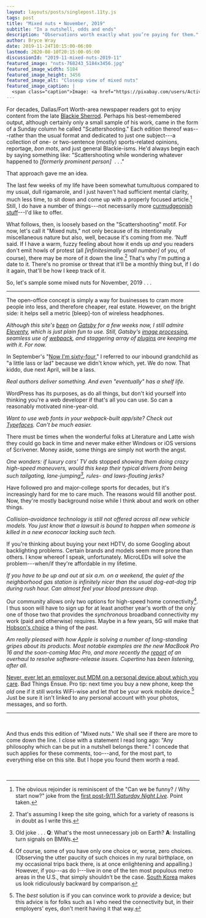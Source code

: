 ```yaml
---
layout: layouts/posts/singlepost.11ty.js
tags: post
title: "Mixed nuts • November, 2019"
subtitle: "In a nutshell, odds and ends"
description: "Observations worth exactly what you’re paying for them."
author: Bryce Wray
date: 2019-11-24T10:15:00-06:00
lastmod: 2020-08-10T20:15:00-05:00
discussionId: "2019-11-mixed-nuts-2019-11"
featured_image: "nuts-768243_5184x3456.jpg"
featured_image_width: 5184
featured_image_height: 3456
featured_image_alt: "Closeup view of mixed nuts"
featured_image_caption: |
  <span class="caption">Image: <a href="https://pixabay.com/users/Activedia-665768/?utm_source=link-attribution&amp;utm_medium=referral&amp;utm_campaign=image&amp;utm_content=768243">Okan Caliskan</a>; <a href="https://pixabay.com/?utm_source=link-attribution&amp;utm_medium=referral&amp;utm_campaign=image&amp;utm_content=768243">Pixabay</a></span>
---
```


For decades, Dallas/Fort Worth-area newspaper readers got to enjoy content from the late [Blackie Sherrod](https://www.dallasnews.com/news/obituaries/2016/04/28/legendary-news-sportswriter-blackie-sherrod-dies-at-96/#). Perhaps his best-remembered output, although certainly only a small sample of his work, came in the form of a Sunday column he called "Scattershooting." Each edition thereof was---rather than the usual format and dedicated to just one subject---a collection of one- or two-sentence (mostly) sports-related opinions, reportage, *bon mots*, and just general Blackie-isms. He'd always begin each by saying something like: "Scattershooting while wondering whatever happened to *[formerly prominent person]* &nbsp;.&nbsp;.&nbsp;."

That approach gave me an idea.

The last few weeks of my life have been somewhat tumultuous compared to my usual, dull rigamarole, and I just haven't had sufficient mental clarity, much less time, to sit down and come up with a properly focused article.[^StopNow] Still, I do have a number of things---not necessarily more [curmudgeonish stuff](/posts/2019/11/curmudgeonish-2019)---I'd like to offer.

[^StopNow]: The obvious rejoinder is reminiscent of the "Can we be funny? / Why start now?" joke from the [first post-9/11 *Saturday Night Live*](https://www.indiewire.com/2016/09/snl-letterman-jon-stewart-911-late-show-daily-show-1201725596/). Point taken.

What follows, then, is loosely based on the "Scattershooting" motif. For now, let's call it "Mixed nuts," not only because of its intentionally miscellaneous nature but also, well, because it's coming from me. ’Nuff said. If I have a warm, fuzzy feeling about how it ends up *and* you readers don't emit howls of protest (all *[infinitesimally small number]* of you, of course), there may be more of it down the line.[^If] That's why I'm putting a date to it. There's no promise or threat that it'll be a monthly thing but, if I do it again, that'll be how I keep track of it.

[^If]: That's assuming I keep the site going, which for a variety of reasons is in doubt as I write this.

So, let's sample some mixed nuts for November, 2019&nbsp;.&nbsp;.&nbsp;.

----

The open-office concept is simply a way for businesses to cram more people into less, and therefore cheaper, real estate. However, on the bright side: it helps sell a metric [bleep]-ton of wireless headphones.

*Although this site's [been](/posts/2019/10/now-gatsby-geezer) on [Gatsby](https://www.gatsbyjs.org) for a few weeks now, I still admire [Eleventy](https://www.11ty.dev), which is just plain fun to use. Still, Gatsby's [image processing](/posts/2019/10/picture-perfect), seamless use of [webpack](https://webpack.js.org), and staggering array of [plugins](https://www.gatsbyjs.org/plugins) are keeping me with it. For now.*

In September's "[Now I'm sixty-four](/posts/2019/09/now-im-sixty-four)," I referred to our inbound grandchild as "a little lass or lad" because we didn't know which, yet. We do now. That kiddo, due next April, will be a lass.

*Real authors deliver something. And even "eventually" has a shelf life.*

WordPress has its purposes, as do all things, but don't kid yourself into thinking you're a web developer if that's all you can use. So can a reasonably motivated nine-year-old.

*Want to use web fonts in your webpack-built app/site? Check out [Typefaces](https://github.com/kyleamathews/typefaces). Can't be much easier.*

There must be times when the wonderful folks at Literature and Latte wish they could go back in time and never make either Windows or iOS versions of Scrivener. Money aside, some things are simply not worth the angst.

*One wonders: if luxury cars' TV ads* stopped *showing them doing crazy high-speed maneuvers, would this keep their typical drivers from being such tailgating, lane-jumping[^BMWjoke], rules- and laws-flouting jerks?*

[^BMWjoke]: Old joke&nbsp;.&nbsp;.&nbsp;. **Q**:&nbsp;What's the most unnecessary job on Earth? **A**:&nbsp;Installing turn signals on BMWs.

Have followed pro and major-college sports for decades, but it's increasingly hard for me to care much. The reasons would fill another post. Now, they're mostly background noise while I think about and work on other things.

*Collision-avoidance technology is still not offered across all new vehicle models. You just know that a lawsuit is bound to happen when someone is killed in a new econocar lacking such tech.*

If you're thinking about buying your next HDTV, do some Googling about  backlighting problems. Certain brands and models seem more prone than others. I know whereof I speak, unfortunately. MicroLEDs will solve the problem---when/if they're affordable in my lifetime.

*If you have to be up and out at six a.m. on a weekend, the quiet of the neighborhood gas station is infinitely nicer than the usual dog-eat-dog trip during rush hour. Can almost feel your blood pressure drop.*

Our community allows only two options for high-speed home connectivity[^OnlyOne]. I thus soon will have to sign up for at least another year's worth of the only one of those two that provides the *synchronous* broadband connectivity my work (paid and otherwise) requires. Maybe in a few years, 5G will make that [Hobson's choice](https://en.wikipedia.org/wiki/Hobson%27s_choice) a thing of the past.

[^OnlyOne]: Of course, some of you have only one choice or, worse, zero choices. (Observing the utter paucity of such choices in my rural birthplace, on my occasional trips back there, is at once enlightening and appalling.) However, if you---as do I---live in one of the ten most populous metro areas in the U.S., that simply shouldn't be the case. [South Korea](https://www.cnet.com/news/south-korea-gets-super-duper-fast-internet/) makes us look ridiculously backward by comparison.

*Am really pleased with how Apple is solving a number of long-standing gripes about its products. Most notable examples are the new MacBook Pro 16 and the soon-coming Mac Pro, and more recently the [report](https://www.bloomberg.com/news/articles/2019-11-21/apple-ios-14-features-changes-testing-after-ios-13-bugs) of an overhaul to resolve software-release issues. Cupertino* has *been listening, after all.*

[Never, ever let an employer put MDM on a personal device about which you care](https://blog.cdemi.io/never-accept-an-mdm-policy-on-your-personal-phone/). Bad Things Ensue. Pro tip: next time you buy a new phone, keep the *old* one if it still works WiFi-wise and let *that* be your work mobile device.[^WorkDevice] Just be sure it isn't linked to any personal account with your photos, messages, and so forth.

[^WorkDevice]: The *best* solution is if you can convince work to *provide* a device; but this advice is for folks such as I who need the connectivity but, in their employers' eyes, don't merit having it that way.

<hr />
<br />

And thus ends this edition of "Mixed nuts." We shall see if there are more to come down the line. I close with a statement I read long ago: "Any philosophy which can be put in a nutshell belongs there." I concede that such applies for these comments, too---and, for the most part, to everything else on this site. But I hope you found them worth a read.

<br />